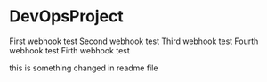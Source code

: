 # DevOpsProject
First webhook test
Second webhook test
Third webhook test
Fourth webhook test
Firth webhook test

this is something changed in readme file
